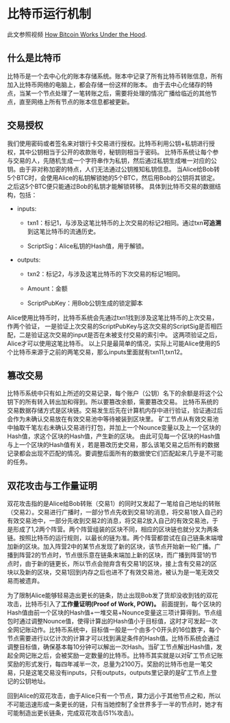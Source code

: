 # 比特币运行机制

此文参照视频 [How Bitcoin Works Under the Hood](https://www.youtube.com/watch?v=Lx9zgZCMqXE).

## 什么是比特币

比特币是一个去中心化的账本存储系统。账本中记录了所有比特币转账信息，所有加入比特币网络的电脑上，都会存储一份这样的账本。
由于去中心化储存的特点，当某一个节点处理了一笔转账之后，需要将处理的情况广播给临近的其他节点，直至网络上所有节点的账本信息都被更新。

## 交易授权

我们使用密码或者签名来对银行卡交易进行授权。比特币利用公钥+私钥进行授权，其中公钥相当于公开的收款账号，秘钥则相当于密码。
比特币系统让每个参与交易的人，先随机生成一个字符串作为私钥，然后通过私钥生成唯一对应的公钥。由于非对称加密的特点，人们无法通过公钥推知私钥信息。
当Alice给Bob转5个BTC时，会使用Alice的私钥解锁她的5个BTC，然后用Bob的公钥将其锁定。之后这5个BTC便只能通过Bob的私钥才能解锁转移。
具体到比特币交易的数据结构，包括：
* inputs:

  * txn1：标记1，与涉及这笔比特币的上次交易的标记2相同。通过txn**可追溯**到这笔比特币的流通历史。

  * ScriptSig：Alice私钥的Hash值，用于解锁。

* outputs:

  * txn2：标记2，与涉及这笔比特币的下次交易的标记1相同。

  * Amount：金额

  * ScriptPubKey：用Bob公钥生成的锁定脚本

Alice使用比特币时，比特币系统会先通过txn1找到涉及这笔比特币的上次交易，作两个验证，
一是验证上次交易的ScriptPubKey与这次交易的ScriptSig是否相匹配，二是验证这次交易的input是否在未被支付交易的索引中。
这两项验证之后，Alice才可以使用这笔比特币。
以上只是最简单的情况，实际上可能Alice使用的5个比特币来源于之前的两笔交易，那么inputs里面就有txn11,txn12。

## 篡改交易

比特币系统中只有如上所述的交易记录，每个账户（公钥）名下的余额是将这个公钥下的所有转入转出加和得到。所以要篡改余额，需要篡改交易。
比特币系统的交易数据存储方式是区块链。交易发生后先在计算机内存中进行验证，验证通过后会作为未确认交易放在有效交易池中等待被装到区块里。
矿工节点从有效交易池中抽取千笔左右未确认交易进行打包，并加上一个Nounce变量以及上一个区块的Hash值，求这个区块的Hash值，产生新的区块。
由此可见每一个区块的Hash值与上一个区块的Hash值有关，若是篡改历史交易，那么该笔交易之后所有的数据记录都会出现不匹配的情况。要调整后面所有的数据使它们匹配起来几乎是不可能的任务。

## 双花攻击与工作量证明

双花攻击指的是Alice给Bob转账（交易1）的同时又发起了一笔给自己地址的转账（交易2）。交易进行广播时，一部分节点先收到交易1的消息，将交易1放入自己的有效交易池中，一部分先收到交易2的消息，将交易2放入自己的有效交易池，于是形成了1,2两个阵营。两个阵营组装的区块不同，相应的区块链也就分叉为两条链。按照比特币的运行规则，以最长的链为准。两个阵营都尝试在自己链条末端增加新的区块。加入阵营2中的某节点发现了新的区块，该节点开始新一轮广播。广播到阵营2的节点时，节点很乐意在链条末端加上新的区块，而广播到阵营1的节点时，由于新的链更长，所以节点会抛弃含有交易1的区块，接上含有交易2的区块以及新的区块，交易1回到内存之后也进不了有效交易池，被认为是一笔无效交易而被遗弃。

为了限制Alice能够轻易造出更长的链条，防止出现Bob发了货却没收到钱的双花攻击，比特币引入了**工作量证明(Proof of Work, POW)。** 
前面提到，每个区块的Hash值由前一个区块的Hash值+一堆交易+Nounce变量这三项计算得到。节点组包时通过调整Nounce值，使得计算出的Hash值小于目标值，这时才可发起一次全网记账动作。比特币系统中，目标值一般是一个由多个0开头的16位数字，每个节点需要进行以亿计次的计算才可以找到满足条件的Hash值。比特币系统会通过调整目标值，确保基本每10分钟可以解出一次Hash。当矿工节点解出Hash值，发起全网记账之后，会被奖励一定数量的比特币。比特币其实就是以对矿工节点记账奖励的形式发行，每四年减半一次，总量为2100万。奖励的比特币也是一笔交易，只是这笔交易没有inputs，只有outputs，outputs里记录的是矿工节点上登记的公钥地址。

回到Alice的双花攻击，由于Alice只有一个节点，算力远小于其他节点之和，所以不可能迅速形成一条更长的链，只有当她控制了全世界多于一半的节点时，她才有可能制造出更长链条，完成双花攻击(51%攻击)。



